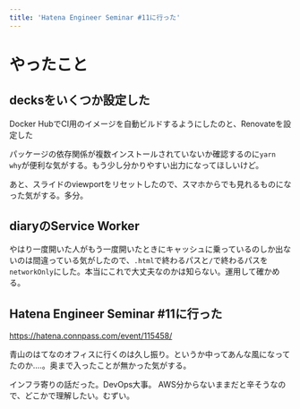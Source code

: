 ```yaml
---
title: 'Hatena Engineer Seminar #11に行った'
---
```


# やったこと

## decksをいくつか設定した

Docker HubでCI用のイメージを自動ビルドするようにしたのと、Renovateを設定した

パッケージの依存関係が複数インストールされていないか確認するのに`yarn why`が便利な気がする。もう少し分かりやすい出力になってほしいけど。

あと、スライドのviewportをリセットしたので、スマホからでも見れるものになった気がする。多分。

## diaryのService Worker

やはり一度開いた人がもう一度開いたときにキャッシュに乗っているのしか出ないのは間違っている気がしたので、`.html`で終わるパスと`/`で終わるパスを`networkOnly`にした。本当にこれで大丈夫なのかは知らない。運用して確かめる。

## Hatena Engineer Seminar #11に行った

https://hatena.connpass.com/event/115458/

青山のはてなのオフィスに行くのは久し振り。というか中ってあんな風になってたのか‥‥。奥まで入ったことが無かった気がする。

インフラ寄りの話だった。DevOps大事。
AWS分からないままだと辛そうなので、どこかで理解したい。むずい。
